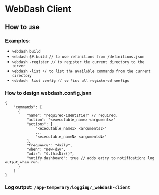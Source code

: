 <h1>WebDash Client</h1>

<h2>How to use</h2>
<h3>Examples:</h3>
<ul>
  <li><code>webdash build</code></li>
  <li><code>webdash $#.build // to use definitions from /definitions.json</code></li>
  <li><code>webdash -register // to register the current directory to the server</code></li>
  <li><code>webdash -list // to list the available commands from the current directory</code></li>
  <li><code>webdash -list-config // to list <it>all</it> registered configs</code></li>
</ul>

<h3>How to design webdash.config.json</h3>
<pre><code>{
    "commands": [
      {
          "name": "required-identifier" // required.
          "action": "&lt;executable_name&gt; &lt;arguments&gt;"
          "actions": [
              "&lt;executable_name1&gt; &lt;arguments1&gt;"
              ...
              "&lt;executable_nameN&gt; &lt;argumentsN&gt;"
          ],
          "frequency": "daily",
          "when": "new-day",
          "wdir": "$.thisDir()",    
          "notify-dashboard": true // adds entry to notifications log output when run.
      }
    ]
}</code></pre>

<h3>Log output: <code>/app-temporary/logging/_webdash-client</code></h3>

